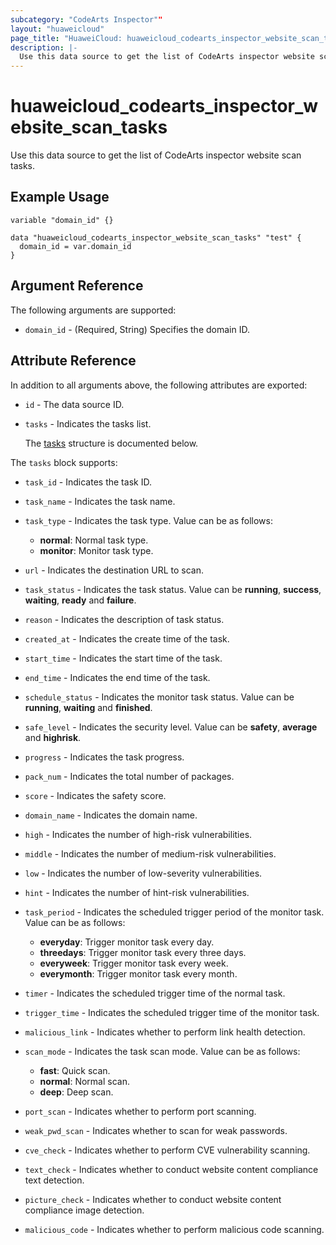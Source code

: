 ```yaml
---
subcategory: "CodeArts Inspector""
layout: "huaweicloud"
page_title: "HuaweiCloud: huaweicloud_codearts_inspector_website_scan_tasks"
description: |-
  Use this data source to get the list of CodeArts inspector website scan tasks.
---
```


# huaweicloud_codearts_inspector_website_scan_tasks

Use this data source to get the list of CodeArts inspector website scan tasks.

## Example Usage

```hcl
variable "domain_id" {}

data "huaweicloud_codearts_inspector_website_scan_tasks" "test" {
  domain_id = var.domain_id
}
```

## Argument Reference

The following arguments are supported:

* `domain_id` - (Required, String) Specifies the domain ID.

## Attribute Reference

In addition to all arguments above, the following attributes are exported:

* `id` - The data source ID.

* `tasks` - Indicates the tasks list.

  The [tasks](#tasks_struct) structure is documented below.

<a name="tasks_struct"></a>
The `tasks` block supports:

* `task_id` - Indicates the task ID.

* `task_name` - Indicates the task name.

* `task_type` - Indicates the task type.
  Value can be as follows:
  + **normal**: Normal task type.
  + **monitor**: Monitor task type.

* `url` - Indicates the destination URL to scan.

* `task_status` - Indicates the task status.
  Value can be **running**, **success**, **waiting**, **ready** and **failure**.

* `reason` - Indicates the description of task status.

* `created_at` - Indicates the create time of the task.

* `start_time` - Indicates the start time of the task.

* `end_time` - Indicates the end time of the task.

* `schedule_status` - Indicates the monitor task status.
  Value can be **running**, **waiting** and **finished**.

* `safe_level` - Indicates the security level.
  Value can be **safety**, **average** and **highrisk**.

* `progress` - Indicates the task progress.

* `pack_num` - Indicates the total number of packages.

* `score` - Indicates the safety score.

* `domain_name` - Indicates the domain name.

* `high` - Indicates the number of high-risk vulnerabilities.

* `middle` - Indicates the number of medium-risk vulnerabilities.

* `low` - Indicates the number of low-severity vulnerabilities.

* `hint` - Indicates the number of hint-risk vulnerabilities.

* `task_period` - Indicates the scheduled trigger period of the monitor task.
  Value can be as follows:
  + **everyday**: Trigger monitor task every day.
  + **threedays**: Trigger monitor task every three days.
  + **everyweek**: Trigger monitor task every week.
  + **everymonth**: Trigger monitor task every month.

* `timer` - Indicates the scheduled trigger time of the normal task.

* `trigger_time` - Indicates the scheduled trigger time of the monitor task.

* `malicious_link` - Indicates whether to perform link health detection.

* `scan_mode` - Indicates the task scan mode.
  Value can be as follows:
  + **fast**: Quick scan.
  + **normal**: Normal scan.
  + **deep**: Deep scan.

* `port_scan` - Indicates whether to perform port scanning.

* `weak_pwd_scan` - Indicates whether to scan for weak passwords.

* `cve_check` - Indicates whether to perform CVE vulnerability scanning.

* `text_check` - Indicates whether to conduct website content compliance text detection.

* `picture_check` - Indicates whether to conduct website content compliance image detection.

* `malicious_code` - Indicates whether to perform malicious code scanning.
